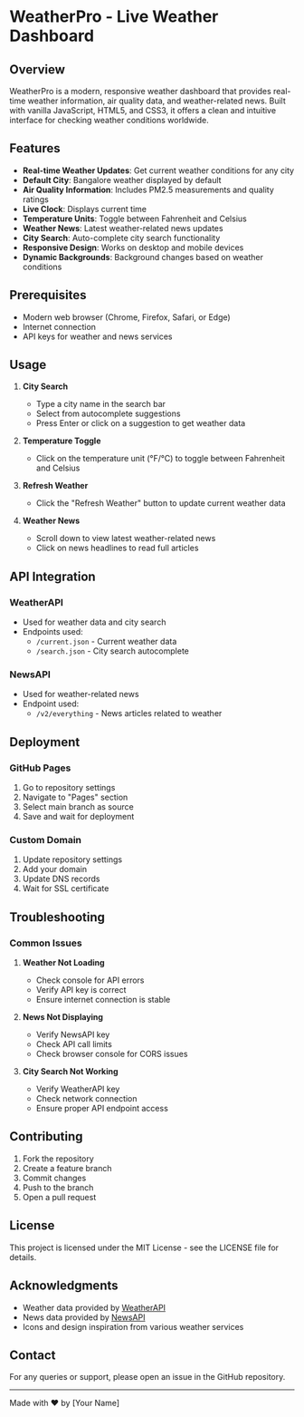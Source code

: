 # WeatherPro - Live Weather Dashboard

## Overview
WeatherPro is a modern, responsive weather dashboard that provides real-time weather information, air quality data, and weather-related news. Built with vanilla JavaScript, HTML5, and CSS3, it offers a clean and intuitive interface for checking weather conditions worldwide.

## Features
- **Real-time Weather Updates**: Get current weather conditions for any city
- **Default City**: Bangalore weather displayed by default
- **Air Quality Information**: Includes PM2.5 measurements and quality ratings
- **Live Clock**: Displays current time
- **Temperature Units**: Toggle between Fahrenheit and Celsius
- **Weather News**: Latest weather-related news updates
- **City Search**: Auto-complete city search functionality
- **Responsive Design**: Works on desktop and mobile devices
- **Dynamic Backgrounds**: Background changes based on weather conditions

## Prerequisites
- Modern web browser (Chrome, Firefox, Safari, or Edge)
- Internet connection
- API keys for weather and news services


## Usage

1. **City Search**
   - Type a city name in the search bar
   - Select from autocomplete suggestions
   - Press Enter or click on a suggestion to get weather data

2. **Temperature Toggle**
   - Click on the temperature unit (°F/°C) to toggle between Fahrenheit and Celsius

3. **Refresh Weather**
   - Click the "Refresh Weather" button to update current weather data

4. **Weather News**
   - Scroll down to view latest weather-related news
   - Click on news headlines to read full articles

## API Integration

### WeatherAPI
- Used for weather data and city search
- Endpoints used:
  - `/current.json` - Current weather data
  - `/search.json` - City search autocomplete

### NewsAPI
- Used for weather-related news
- Endpoint used:
  - `/v2/everything` - News articles related to weather

## Deployment

### GitHub Pages
1. Go to repository settings
2. Navigate to "Pages" section
3. Select main branch as source
4. Save and wait for deployment

### Custom Domain
1. Update repository settings
2. Add your domain
3. Update DNS records
4. Wait for SSL certificate

## Troubleshooting

### Common Issues
1. **Weather Not Loading**
   - Check console for API errors
   - Verify API key is correct
   - Ensure internet connection is stable

2. **News Not Displaying**
   - Verify NewsAPI key
   - Check API call limits
   - Check browser console for CORS issues

3. **City Search Not Working**
   - Verify WeatherAPI key
   - Check network connection
   - Ensure proper API endpoint access

## Contributing
1. Fork the repository
2. Create a feature branch
3. Commit changes
4. Push to the branch
5. Open a pull request

## License
This project is licensed under the MIT License - see the LICENSE file for details.

## Acknowledgments
- Weather data provided by [WeatherAPI](https://www.weatherapi.com/)
- News data provided by [NewsAPI](https://newsapi.org/)
- Icons and design inspiration from various weather services

## Contact
For any queries or support, please open an issue in the GitHub repository.

---
Made with ❤️ by [Your Name]
